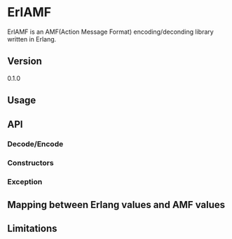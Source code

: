 # ErlAMF
ErlAMF is an AMF(Action Message Format) encoding/deconding library written in Erlang.

## Version
0.1.0

## Usage

## API

### Decode/Encode

### Constructors

### Exception

## Mapping between Erlang values and AMF values

## Limitations
